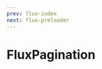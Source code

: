 ```yaml
---
prev: flux-index
next: flux-preloader
---
```


# FluxPagination

<ClientOnly>
   <demos-vue-flux-flux-pagination />
</ClientOnly>
